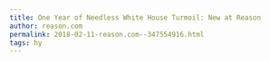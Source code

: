 ```yaml
---
title: One Year of Needless White House Turmoil: New at Reason
author: reason.com
permalink: 2018-02-11-reason.com--347554916.html
tags: hy
---
```


